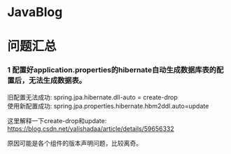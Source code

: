 # JavaBlog

# 问题汇总  
  
### 1 配置好application.properties的hibernate自动生成数据库表的配置后，无法生成数据表。  
旧配置无法成功: spring.jpa.hibernate.dll-auto = create-drop  
使用新配置成功: spring.jpa.properties.hibernate.hbm2ddl.auto=update  

这里解释一下create-drop和update:  
https://blog.csdn.net/yalishadaa/article/details/59656332  

原因可能是各个组件的版本声明问题，比较离奇。
